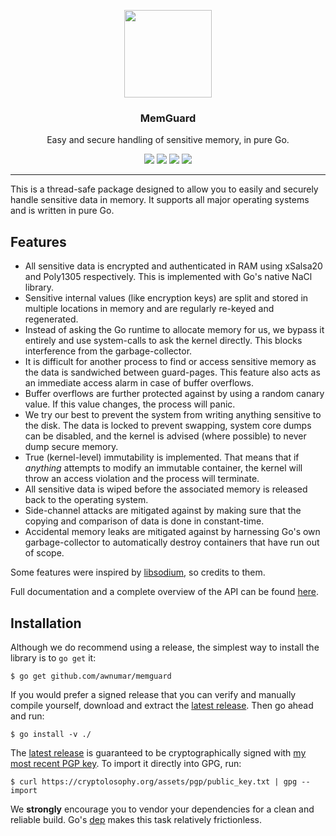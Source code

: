 <p align="center">
  <img src="https://cdn.rawgit.com/awnumar/memguard/master/logo.svg" height="140" />
  <h3 align="center">MemGuard</h3>
  <p align="center">Easy and secure handling of sensitive memory, in pure Go.</p>
  <p align="center">
    <a href="https://travis-ci.org/awnumar/memguard"><img src="https://travis-ci.org/awnumar/memguard.svg?branch=master"></a>
    <a href="https://ci.appveyor.com/project/awnumar/memguard/branch/master"><img src="https://ci.appveyor.com/api/projects/status/nrtqmdolndm0pcac/branch/master?svg=true"></a>
    <a href="https://godoc.org/github.com/awnumar/memguard"><img src="https://godoc.org/github.com/awnumar/memguard?status.svg"></a>
    <a href="https://goreportcard.com/report/github.com/awnumar/memguard"><img src="https://goreportcard.com/badge/github.com/awnumar/memguard"></a>
  </p>
</p>

---

This is a thread-safe package designed to allow you to easily and securely handle sensitive data in memory. It supports all major operating systems and is written in pure Go.

## Features

* All sensitive data is encrypted and authenticated in RAM using xSalsa20 and Poly1305 respectively. This is implemented with Go's native NaCl library.
* Sensitive internal values (like encryption keys) are split and stored in multiple locations in memory and are regularly re-keyed and regenerated.
* Instead of asking the Go runtime to allocate memory for us, we bypass it entirely and use system-calls to ask the kernel directly. This blocks interference from the garbage-collector.
* It is difficult for another process to find or access sensitive memory as the data is sandwiched between guard-pages. This feature also acts as an immediate access alarm in case of buffer overflows.
* Buffer overflows are further protected against by using a random canary value. If this value changes, the process will panic.
* We try our best to prevent the system from writing anything sensitive to the disk. The data is locked to prevent swapping, system core dumps can be disabled, and the kernel is advised (where possible) to never dump secure memory.
* True (kernel-level) immutability is implemented. That means that if _anything_ attempts to modify an immutable container, the kernel will throw an access violation and the process will terminate.
* All sensitive data is wiped before the associated memory is released back to the operating system.
* Side-channel attacks are mitigated against by making sure that the copying and comparison of data is done in constant-time.
* Accidental memory leaks are mitigated against by harnessing Go's own garbage-collector to automatically destroy containers that have run out of scope.

Some features were inspired by [libsodium](https://github.com/jedisct1/libsodium), so credits to them.

Full documentation and a complete overview of the API can be found [here](https://godoc.org/github.com/awnumar/memguard).

## Installation

Although we do recommend using a release, the simplest way to install the library is to `go get` it:

```
$ go get github.com/awnumar/memguard
```

If you would prefer a signed release that you can verify and manually compile yourself, download and extract the [latest release](https://github.com/awnumar/memguard/releases/latest). Then go ahead and run:

```
$ go install -v ./
```

The [latest release](https://github.com/awnumar/memguard/releases/latest) is guaranteed to be cryptographically signed with [my most recent PGP key](https://cryptolosophy.org/assets/pgp/public_key.txt). To import it directly into GPG, run:

```
$ curl https://cryptolosophy.org/assets/pgp/public_key.txt | gpg --import
```

We **strongly** encourage you to vendor your dependencies for a clean and reliable build. Go's [dep](https://github.com/golang/dep) makes this task relatively frictionless.
